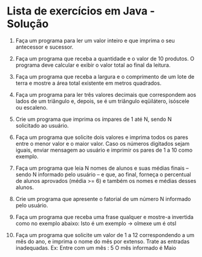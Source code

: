 # Lista de exercícios em Java - Solução

1) Faça um programa para ler um valor inteiro e que imprima o seu 
antecessor e sucessor.

2) Faça um programa que receba a quantidade e o valor de 10 produtos. O 
programa deve calcular e exibir o valor total ao final da leitura.

3) Faça um programa que receba a largura e o comprimento de um lote de 
terra e mostre a área total existente em metros quadrados.

4) Faça um programa para ler três valores decimais que correspondem aos 
lados de um triângulo e, depois, se é um triângulo eqüilátero, isóscele ou 
escaleno.

5) Crie um programa que imprima os ímpares de 1 até N, sendo N solicitado
ao usuário.

6) Faça um programa que solicite dois valores e imprima todos os pares 
entre o menor valor e o maior valor. Caso os números digitados sejam 
iguais, enviar mensagem ao usuário e imprimir os pares de 1 a 10 como 
exemplo.

7) Faça um programa que leia N nomes de alunos e suas médias finais – 
sendo N informado pelo usuário – e que, ao final, forneça o percentual de 
alunos aprovados (média >= 6) e também os nomes e médias desses 
alunos.

8) Crie um programa que apresente o fatorial de um número N informado 
pelo usuário.

9) Faça um programa que receba uma frase qualquer e mostre-a invertida 
como no exemplo abaixo:
Isto é um exemplo -> olmexe um é otsI

10) Faça um programa que solicite um valor de 1 a 12 correspondendo a 
um mês do ano, e imprima o nome do mês por extenso. Trate as entradas 
inadequadas.
Ex: Entre com um mês : 5
O mês informado é Maio
